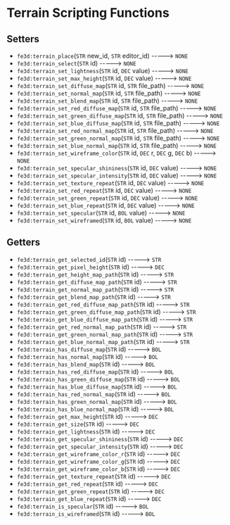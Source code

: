 # Terrain Scripting Functions

## Setters

- `fe3d:terrain_place`(`STR` new_id, `STR` editor_id) -----> `NONE`
- `fe3d:terrain_select`(`STR` id) -----> `NONE`
- `fe3d:terrain_set_lightness`(`STR` id, `DEC` value) -----> `NONE`
- `fe3d:terrain_set_max_height`(`STR` id, `DEC` value) -----> `NONE`
- `fe3d:terrain_set_diffuse_map`(`STR` id, `STR` file_path) -----> `NONE`
- `fe3d:terrain_set_normal_map`(`STR` id, `STR` file_path) -----> `NONE`
- `fe3d:terrain_set_blend_map`(`STR` id, `STR` file_path) -----> `NONE`
- `fe3d:terrain_set_red_diffuse_map`(`STR` id, `STR` file_path) -----> `NONE`
- `fe3d:terrain_set_green_diffuse_map`(`STR` id, `STR` file_path) -----> `NONE`
- `fe3d:terrain_set_blue_diffuse_map`(`STR` id, `STR` file_path) -----> `NONE`
- `fe3d:terrain_set_red_normal_map`(`STR` id, `STR` file_path) -----> `NONE`
- `fe3d:terrain_set_green_normal_map`(`STR` id, `STR` file_path) -----> `NONE`
- `fe3d:terrain_set_blue_normal_map`(`STR` id, `STR` file_path) -----> `NONE`
- `fe3d:terrain_set_wireframe_color`(`STR` id, `DEC` r, `DEC` g, `DEC` b) -----> `NONE`
- `fe3d:terrain_set_specular_shininess`(`STR` id, `DEC` value) -----> `NONE`
- `fe3d:terrain_set_specular_intensity`(`STR` id, `DEC` value) -----> `NONE`
- `fe3d:terrain_set_texture_repeat`(`STR` id, `DEC` value) -----> `NONE`
- `fe3d:terrain_set_red_repeat`(`STR` id, `DEC` value) -----> `NONE`
- `fe3d:terrain_set_green_repeat`(`STR` id, `DEC` value) -----> `NONE`
- `fe3d:terrain_set_blue_repeat`(`STR` id, `DEC` value) -----> `NONE`
- `fe3d:terrain_set_specular`(`STR` id, `BOL` value) -----> `NONE`
- `fe3d:terrain_set_wireframed`(`STR` id, `BOL` value) -----> `NONE`

## Getters

- `fe3d:terrain_get_selected_id`(`STR` id) -----> `STR`
- `fe3d:terrain_get_pixel_height`(`STR` id) -----> `DEC`
- `fe3d:terrain_get_height_map_path`(`STR` id) -----> `STR`
- `fe3d:terrain_get_diffuse_map_path`(`STR` id) -----> `STR`
- `fe3d:terrain_get_normal_map_path`(`STR` id) -----> `STR`
- `fe3d:terrain_get_blend_map_path`(`STR` id) -----> `STR`
- `fe3d:terrain_get_red_diffuse_map_path`(`STR` id) -----> `STR`
- `fe3d:terrain_get_green_diffuse_map_path`(`STR` id) -----> `STR`
- `fe3d:terrain_get_blue_diffuse_map_path`(`STR` id) -----> `STR`
- `fe3d:terrain_get_red_normal_map_path`(`STR` id) -----> `STR`
- `fe3d:terrain_get_green_normal_map_path`(`STR` id) -----> `STR`
- `fe3d:terrain_get_blue_normal_map_path`(`STR` id) -----> `STR`
- `fe3d:terrain_has_diffuse_map`(`STR` id) -----> `BOL`
- `fe3d:terrain_has_normal_map`(`STR` id) -----> `BOL`
- `fe3d:terrain_has_blend_map`(`STR` id) -----> `BOL`
- `fe3d:terrain_has_red_diffuse_map`(`STR` id) -----> `BOL`
- `fe3d:terrain_has_green_diffuse_map`(`STR` id) -----> `BOL`
- `fe3d:terrain_has_blue_diffuse_map`(`STR` id) -----> `BOL`
- `fe3d:terrain_has_red_normal_map`(`STR` id) -----> `BOL`
- `fe3d:terrain_has_green_normal_map`(`STR` id) -----> `BOL`
- `fe3d:terrain_has_blue_normal_map`(`STR` id) -----> `BOL`
- `fe3d:terrain_get_max_height`(`STR` id) -----> `DEC`
- `fe3d:terrain_get_size`(`STR` id) -----> `DEC`
- `fe3d:terrain_get_lightness`(`STR` id) -----> `DEC`
- `fe3d:terrain_get_specular_shininess`(`STR` id) -----> `DEC`
- `fe3d:terrain_get_specular_intensity`(`STR` id) -----> `DEC`
- `fe3d:terrain_get_wireframe_color_r`(`STR` id) -----> `DEC`
- `fe3d:terrain_get_wireframe_color_g`(`STR` id) -----> `DEC`
- `fe3d:terrain_get_wireframe_color_b`(`STR` id) -----> `DEC`
- `fe3d:terrain_get_texture_repeat`(`STR` id) -----> `DEC`
- `fe3d:terrain_get_red_repeat`(`STR` id) -----> `DEC`
- `fe3d:terrain_get_green_repeat`(`STR` id) -----> `DEC`
- `fe3d:terrain_get_blue_repeat`(`STR` id) -----> `DEC`
- `fe3d:terrain_is_specular`(`STR` id) -----> `BOL`
- `fe3d:terrain_is_wireframed`(`STR` id) -----> `BOL`
